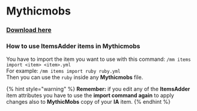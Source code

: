 # Mythicmobs

### [Download here](https://www.spigotmc.org/resources/%E2%9A%94-mythicmobs-free-version-%E2%96%BAthe-1-custom-mob-creator%E2%97%84.5702/)

### How to use ItemsAdder items in Mythicmobs

You have to import the item you want to use with this command: `/mm items import <item> <item>.yml`\
For example: `/mm items import ruby ruby.yml`\
Then you can use the `ruby` inside any **Mythicmobs** file.

{% hint style="warning" %}
**Remember:** if you edit any of the **ItemsAdder** item attributes you have to use the **import command again** to apply changes also to **MythicMobs** copy of your **IA** item.
{% endhint %}

